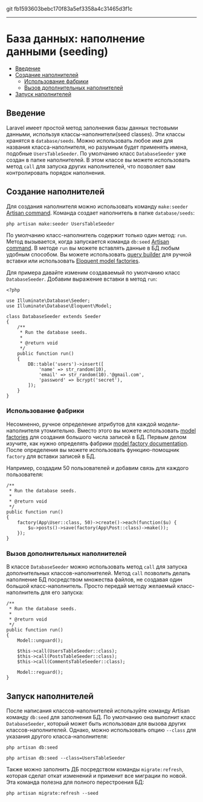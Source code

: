 git fb1593603bebc170f83a5ef3358a4c31465d3f1c

---

# База данных: наполнение данными (seeding)

- [Введение](#introduction)
- [Создание наполнителей](#writing-seeders)
    - [Использование фабрики](#using-model-factories)
    - [Вызов дополнительных наполнителей](#calling-additional-seeders)
- [Запуск наполнителей](#running-seeders)

<a name="introduction"></a>
## Введение

Laravel имеет простой метод заполнения базы данных тестовыми данными, используя классы-наполнители(seed classes). Эти классы хранятся в `database/seeds`. Можно использовать любое имя для названия класса-наполнителя, но разумным будет применять имена, подобные `UsersTableSeeder`. По умолчанию класс `DatabaseSeeder` уже создан в папке наполнителей. В этом классе вы можете использовать метод `call` для запуска других наполнителей, что позволяет вам контролировать порядок наполнения.

<a name="writing-seeders"></a>
## Создание наполнителей

Для создания наполнителя можно использовать команду `make:seeder` [Artisan command](/docs/{{version}}/artisan). Команда создает наполнитель в папке `database/seeds`:

    php artisan make:seeder UsersTableSeeder

По умолчанию класс-наполнитель содержит только один метод: `run`. Метод вызывается, когда запускается команда `db:seed` [Artisan command](/docs/{{version}}/artisan). В методе `run` вы можете вставлять данные в БД любым удобным способом. Вы можете использовать [query builder](/docs/{{version}}/queries) для ручной вставки или использовать [Eloquent model factories](/docs/{{version}}/testing#model-factories).

Для примера давайте изменим создаваемый по умолчанию класс `DatabaseSeeder`. Добавим выражение вставки в метод `run`:

    <?php

    use Illuminate\Database\Seeder;
    use Illuminate\Database\Eloquent\Model;

    class DatabaseSeeder extends Seeder
    {
        /**
         * Run the database seeds.
         *
         * @return void
         */
        public function run()
        {
            DB::table('users')->insert([
                'name' => str_random(10),
                'email' => str_random(10).'@gmail.com',
                'password' => bcrypt('secret'),
            ]);
        }
    }

<a name="using-model-factories"></a>
### Использование фабрики

Несомненно, ручное определение атрибутов для каждой модели-наполнителя утомительно. Вместо этого вы можете использовать [model factories](/docs/{{version}}/testing#model-factories) для создания
большого числа записей в БД. Первым делом изучите, как нужно определять фабрики [model factory documentation](/docs/{{version}}/testing#model-factories). После определения вы можете использовать функцию-помощник `factory` для вставки записей в БД.

Например, создадим 50 пользователей и добавим связь для каждого пользователя:

    /**
     * Run the database seeds.
     *
     * @return void
     */
    public function run()
    {
        factory(App\User::class, 50)->create()->each(function($u) {
            $u->posts()->save(factory(App\Post::class)->make());
        });
    }

<a name="calling-additional-seeders"></a>
### Вызов дополнительных наполнителей

В классе `DatabaseSeeder` можно использовать метод `call` для запуска дополнительных классов-наполнителей. Метод `call` позволить делать наполнение БД посредством множества файлов, не создавая один большой класс-наполнитель. Просто передай методу желаемый класс-наполнитель для его запуска:

    /**
     * Run the database seeds.
     *
     * @return void
     */
    public function run()
    {
        Model::unguard();

        $this->call(UsersTableSeeder::class);
        $this->call(PostsTableSeeder::class);
        $this->call(CommentsTableSeeder::class);
        
        Model::reguard();
    }

<a name="running-seeders"></a>
## Запуск наполнителей

После написания классов-наполнителей используйте команду Artisan команду `db:seed` для заполнения БД. По умолчанию она выполнит класс `DatabaseSeeder`, который может быть использован для вызова других  классов-наполнителей. Однако, можно использовать опцию `--class` для указания другого класса-наполнителя:

    php artisan db:seed

    php artisan db:seed --class=UsersTableSeeder

Также можно заполнить ДБ посредством команды `migrate:refresh`, которая сделат откат изменений и применит все миграции по новой. Эта команда полезна для полного перестроения БД:

    php artisan migrate:refresh --seed

